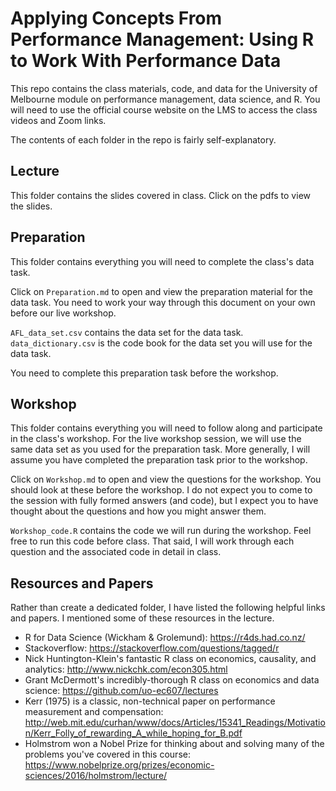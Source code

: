 # Applying Concepts From Performance Management: Using R to Work With Performance Data

This repo contains the class materials, code, and data for the University of Melbourne module on performance management, data science, and R. You will need to use the official course website on the LMS to access the class videos and Zoom links.

The contents of each folder in the repo is fairly self-explanatory.

## Lecture 

This folder contains the slides covered in class. Click on the pdfs to view the slides.

## Preparation

This folder contains everything you will need to complete the class's data task. 

Click on `Preparation.md` to open and view the preparation material for the data task. You need to work your way through this document on your own before our live workshop. 

`AFL_data_set.csv` contains the data set for the data task. `data_dictionary.csv` is the code book for the data set you will use for the data task.

You need to complete this preparation task before the workshop.

## Workshop

This folder contains everything you will need to follow along and participate in the class's workshop. For the live workshop session, we will use the same data set as you used for the preparation task. More generally, I will assume you have completed the preparation task prior to the workshop. 

Click on `Workshop.md` to open and view the questions for the workshop. You should look at these before the workshop. I do not expect you to come to the session with fully formed answers (and code), but I expect you to have thought about the questions and how you might answer them.

`Workshop_code.R` contains the code we will run during the workshop. Feel free to run this code before class. That said, I will work through each question and the associated code in detail in class.

## Resources and Papers 

Rather than create a dedicated folder, I have listed the following helpful links and papers. I mentioned some of these resources in the lecture.

- R for Data Science (Wickham & Grolemund): https://r4ds.had.co.nz/
- Stackoverflow: https://stackoverflow.com/questions/tagged/r
- Nick Huntington-Klein's fantastic R class on economics, causality, and analytics: http://www.nickchk.com/econ305.html
- Grant McDermott's incredibly-thorough R class on economics and data science: https://github.com/uo-ec607/lectures
- Kerr (1975) is a classic, non-technical paper on performance measurement and compensation: http://web.mit.edu/curhan/www/docs/Articles/15341_Readings/Motivation/Kerr_Folly_of_rewarding_A_while_hoping_for_B.pdf
- Holmstrom won a Nobel Prize for thinking about and solving many of the problems you've covered in this course: https://www.nobelprize.org/prizes/economic-sciences/2016/holmstrom/lecture/




